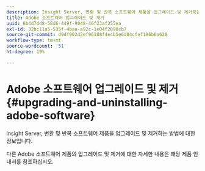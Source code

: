 ```yaml
---
description: Insight Server, 변환 및 반복 소프트웨어 제품을 업그레이드 및 제거하는 방법에 대한 정보입니다.
title: Adobe 소프트웨어 업그레이드 및 제거
uuid: 6b4d7dd8-58d6-449f-9048-46f23af255ea
exl-id: 32bc11a5-535f-4baa-a92c-1e04f2890cb7
source-git-commit: d9df90242ef96188f4e4b5e6d04cfef196b0a628
workflow-type: tm+mt
source-wordcount: '51'
ht-degree: 19%

---
```


# Adobe 소프트웨어 업그레이드 및 제거{#upgrading-and-uninstalling-adobe-software}

Insight Server, 변환 및 반복 소프트웨어 제품을 업그레이드 및 제거하는 방법에 대한 정보입니다.

다른 Adobe 소프트웨어 제품의 업그레이드 및 제거에 대한 자세한 내용은 해당 제품 안내서를 참조하십시오.
